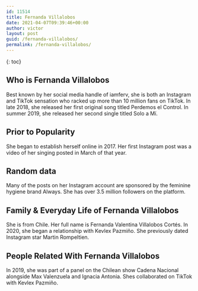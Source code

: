 ```yaml
---
id: 11514
title: Fernanda Villalobos
date: 2021-04-07T09:39:46+00:00
author: victor
layout: post
guid: /fernanda-villalobos/
permalink: /fernanda-villalobos/
---
```



{: toc}


## Who is Fernanda Villalobos



Best known by her social media handle of iamferv, she is both an Instagram and TikTok sensation who racked up more than 10 million fans on TikTok. In late 2018, she released her first original song titled Perdemos el Control. In summer 2019, she released her second single titled Solo a Mí. 

                
                
                
## Prior to Popularity



She began to establish herself online in 2017. Her first Instagram post was a video of her singing posted in March of that year. 

                
                
                
## Random data



Many of the posts on her Instagram account are sponsored by the feminine hygiene brand Always. She has over 3.5 million followers on the platform. 

                
                
                
## Family & Everyday Life of Fernanda Villalobos



She is from Chile. Her full name is Fernanda Valentina Villalobos Cortés. In 2020, she began a relationship with Kevlex Pazmiño. She previously dated Instagram star Martin Rompeltien. 

                
                
                
## People Related With Fernanda Villalobos



In 2019, she was part of a panel on the Chilean show Cadena Nacional alongside Max Valenzuela and Ignacia Antonia. Shes collaborated on TikTok with Kevlex Pazmiño. 

                
              
            
          
          
          